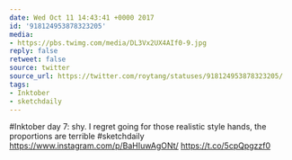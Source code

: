 ```yaml
---
date: Wed Oct 11 14:43:41 +0000 2017
id: '918124953878323205'
media:
- https://pbs.twimg.com/media/DL3Vx2UX4AIf0-9.jpg
reply: false
retweet: false
source: twitter
source_url: https://twitter.com/roytang/statuses/918124953878323205/
tags:
- Inktober
- sketchdaily
---
```


#Inktober day 7: shy. I regret going for those realistic style hands, the proportions are terrible #sketchdaily https://www.instagram.com/p/BaHIuwAgONt/ https://t.co/5cpQpgzzf0